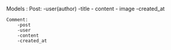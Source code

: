 
Models :
    Post:
        -user(author)
        -title 
        - content
        - image
        -created_at
        
    Comment: 
        -post
        -user
        -content
        -created_at
        